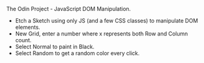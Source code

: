 The Odin Project - JavaScript DOM Manipulation.

- Etch a Sketch using only JS (and a few CSS classes) to manipulate DOM elements.
- New Grid, enter a number where x represents both Row and Column count. 
- Select Normal to paint in Black.
- Select Random to get a random color every click. 